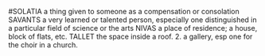 #SOLATIA a thing given to someone as a compensation or consolation
SAVANTS a very learned or talented person, especially one distinguished in a particular field of science or the arts
NIVAS a place of residence; a house, block of flats, etc.
TALLET the space inside a roof. 2. a gallery, esp one for the choir in a church.